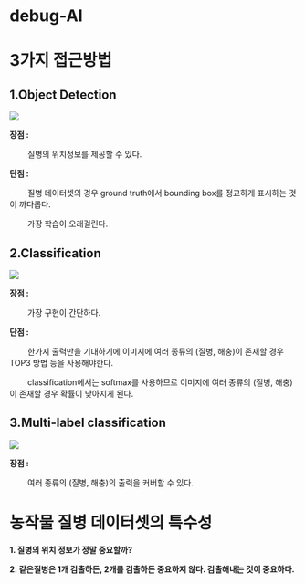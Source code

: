 # debug-AI

# 3가지 접근방법
## 1.Object Detection
<kbd><img src = https://user-images.githubusercontent.com/80030558/162415573-240617e7-5bef-4a9c-aa70-721309a5c2a6.png></kbd>

  **장점 :**
    <p> &nbsp; &nbsp; &nbsp; &nbsp; 질병의 위치정보를 제공할 수 있다. </p>
  **단점 :** 
    <p> &nbsp; &nbsp; &nbsp; &nbsp; 질병 데이터셋의 경우 ground truth에서 bounding box를 정교하게 표시하는 것이 까다롭다. </p>
    <p> &nbsp; &nbsp; &nbsp; &nbsp; 가장 학습이 오래걸린다. </p>
    
    
## 2.Classification
<kbd><img src = https://user-images.githubusercontent.com/80030558/162415544-f5078a6e-6562-48c8-8fce-842c42000e9e.png></kbd>

  **장점 :** 
    <p> &nbsp; &nbsp; &nbsp; &nbsp; 가장 구현이 간단하다. </p> 
  **단점 :** 
    <p> &nbsp; &nbsp; &nbsp; &nbsp; 한가지 출력만을 기대하기에 이미지에 여러 종류의 (질병, 해충)이 존재할 경우 TOP3 방법 등을 사용해야한다. </p> 
    <p> &nbsp; &nbsp; &nbsp; &nbsp; classification에서는 softmax를 사용하므로 이미지에 여러 종류의 (질병, 해충)이 존재할 경우 확률이 낮아지게 된다. </p> 
    
## 3.Multi-label classification
<kbd><img src = https://user-images.githubusercontent.com/80030558/162416194-05dd66cf-dbb0-4a3a-9a63-6a70c166bd97.png></kbd>

  **장점 :** 
    <p> &nbsp; &nbsp; &nbsp; &nbsp; 여러 종류의 (질병, 해충)의 출력을 커버할 수 있다. </p> 



# 농작물 질병 데이터셋의 특수성
<strong><p> 1. 질병의 위치 정보가 정말 중요할까? </p></strong>
<strong><p> 2. 같은질병은 1개 검출하든, 2개를 검출하든 중요하지 않다. 검출해내는 것이 중요하다. </p></strong>
